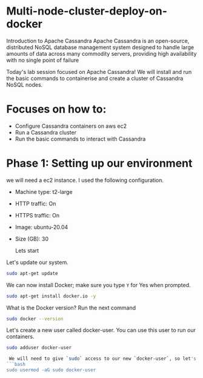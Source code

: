 # Multi-node-cluster-deploy-on-docker

Introduction to Apache Cassandra
Apache Cassandra is an open-source, distributed NoSQL database management system designed to handle large amounts of data across many commodity servers,
providing high availability with no single point of failure

Today's lab session focused on Apache Cassandra! We will install and run the basic commands to containerise and create a cluster of Cassandra NoSQL nodes.

# Focuses on how to:
* Configure Cassandra containers on aws ec2
* Run a Cassandra cluster
* Run the basic commands to interact with Cassandra

# Phase 1: Setting up our environment
we will need a ec2 instance. I used the following configuration.
* Machine type: t2-large
* HTTP traffic: On
* HTTPS traffic: On
* Image: ubuntu-20.04
* Size (GB): 30

  Lets start

Let's update our system.

```bash
sudo apt-get update
```

 We can now install Docker; make sure you type `Y` for Yes when prompted.
```bash
sudo apt-get install docker.io -y
```

 What is the Docker version? Run the next command
```bash
sudo docker --version
```
 Let's create a new user called docker-user. You can use this user to run our containers.
```bash
sudo adduser docker-user

 We will need to give `sudo` access to our new `docker-user`, so let's add it to the `sudo` group.
```bash
sudo usermod -aG sudo docker-user
